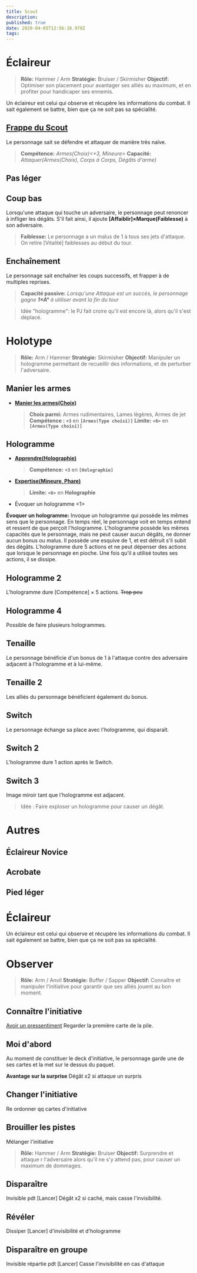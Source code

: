 ```yaml
---
title: Scout
description: 
published: true
date: 2020-04-05T12:56:16.978Z
tags: 
---
```


# Éclaireur
> **Rôle:** Hammer / Arm
> **Stratégie:** Bruiser / Skirmisher
> **Objectif:** Optimiser son placement pour avantager ses alliés au maximum, et en profiter pour handicaper ses ennemis. 

Un éclaireur est celui qui observe et récupère les informations du combat. Il sait également se battre, bien que ça ne soit pas sa spécialité. 

## [Frappe du Scout](https://trello.com/c/e8DPYZtO) 

Le personnage sait se défendre et attaquer de manière très naïve. 

> **Compétence:** _Armes(Choix)<+3, Mineure>_
> **Capacité:** _Attaquer(Armes(Choix), Corps à Corps, Dégâts d'arme)_

## Pas léger

## Coup bas

Lorsqu'une attaque qui touche un adversaire, le personnage peut renoncer à infliger les dégâts. 
S'il fait ainsi, il ajoute **[Affaiblir]×Marque(Faiblesse)** à son adversaire. 

> **Faiblesse:**
Le personnage a un malus de 1 à tous ses jets d'attaque.
On retire [Vitalité] faiblesses au début du tour. 

## Enchaînement

Le personnage sait enchaîner les coups successifs, et frapper à de multiples reprises. 

> **Capacité passive:** _Lorsqu'une Attaque est un succès, le personnage gagne **1×A°** à utiliser avant la fin du tour_

> Idée "hologramme": le PJ fait croire qu'il est encore là, alors qu'il s'est déplacé.

# Holotype
> **Rôle:** Arm / Hammer
> **Stratégie:** Skirmisher
> **Objectif:** Manipuler un hologramme permettant de recueillir des informations, et de perturber l'adversaire. 

## Manier les armes

* **[Manier les armes(Choix)](https://trello.com/c/8vrAmkjp/121-manier-les-armes-type-darme)**
    > **Choix parmi:**
Armes rudimentaires, Lames légères, Armes de jet
   > **Compétence :**
**`+3`** en **`[Armes(Type choisi)]`**
    > **Limite:**
**`<6>`** en **`[Armes(Type choisi)]`**


## Hologramme

* **[Apprendre(Holographie)](https://trello.com/c/okzDUbWA)**
   > **Compétence:**
**`+3`** en **`[Holographie]`**
* **[Expertise(Mineure, Phare)](https://trello.com/c/0EKOzT2h)**
    > **Limite:**
**`<6>`** en **Holographie**
* Évoquer un hologramme <1>

**Évoquer un hologramme:**
Invoque un hologramme qui possède les mêmes sens que le personnage. En temps réel, le personnage voit en temps entend et ressent de que perçoit l'hologramme.
L'hologramme possède les mêmes capacités que le personnage, mais ne peut causer aucun dégâts, ne donner aucun bonus ou malus.
Il possède une esquive de 1, et est détruit s'il subit des dégâts. 
L'hologramme dure 5 actions et ne peut dépenser des actions que lorsque le personnage en pioche. Une fois qu'il a utilisé toutes ses actions, il se dissipe.

## Hologramme 2
L'hologramme dure [Compétence] × 5 actions. ~~Trop peu~~

## Hologramme 4
Possible de faire plusieurs hologrammes. 

## Tenaille
Le personnage bénéficie d'un bonus de 1 à l'attaque contre des adversaire adjacent à l'hologramme et à lui-même.

## Tenaille 2
Les alliés du personnage bénéficient également du bonus. 

## Switch
Le personnage échange sa place avec l'hologramme, qui disparaît.

## Switch 2
L'hologramme dure 1 action après le Switch.

## Switch 3
Image miroir tant que l'hologramme est adjacent.

> Idée :
Faire exploser un hologramme pour causer un dégât. 

# Autres

## Éclaireur Novice

## Acrobate

## Pied léger

# Éclaireur

Un éclaireur est celui qui observe et récupère les informations du combat. Il sait également se battre, bien que ça ne soit pas sa spécialité. 


# Observer
> **Rôle:** Arm / Anvil
> **Stratégie:** Buffer / Sapper
> **Objectif:** Connaître et manipuler l'initiative pour garantir que ses alliés jouent au bon moment. 

## Connaître l'initiative

[Avoir un pressentiment](https://trello.com/c/vCk355jF) 
Regarder la première carte de la pile. 

## Moi d'abord
Au moment de constituer le deck d'initiative, le personnage garde une de ses cartes et la met sur le dessus du paquet.

**Avantage sur la surprise**
Dégât x2 si attaque un surpris

## Changer l'initiative
Re ordonner qq cartes d'initiative

## Brouiller les pistes
Mélanger l'initiative

> **Rôle:** Hammer / Arm
> **Stratégie:** Bruiser
> **Objectif:** Surprendre et attaque r l'adversaire alors qu'il ne s'y attend pas, pour causer un maximum de dommages. 

## Disparaître
Invisible pdt [Lancer]
Dégât x2 si caché, mais casse l'invisibilité. 

## Révéler
Dissiper [Lancer] d'invisibilité et d'hologramme

## Disparaître en groupe
Invisible répartie pdt [Lancer]
Casse l'invisibilité en cas d'attaque
